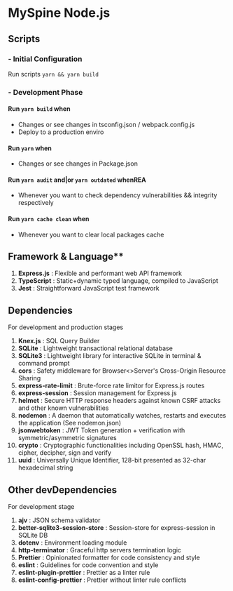 # MySpine Node.js

## Scripts

### - Initial Configuration

  Run scripts `yarn && yarn build`

### - Development Phase

  #### Run `yarn build` when
  - Changes or see changes in tsconfig.json / webpack.config.js
  - Deploy to a production enviro

  #### Run `yarn` when
  - Changes or see changes in Package.json

  #### Run `yarn audit` and|or `yarn outdated` whenREA
  - Whenever you want to check dependency vulnerabilities && integrity respectively

  #### Run `yarn cache clean` when 
  - Whenever you want to clear local packages cache

## Framework & Language**
1. **Express.js** : Flexible and performant web API framework
2. **TypeScript** : Static+dynamic typed language, compiled to JavaScript
3. **Jest**       : Straightforward JavaScript test framework

## Dependencies
For development and production stages

1. **Knex.js** : SQL Query Builder
2. **SQLite**  : Lightweight transactional relational database
3. **SQLite3** : Lightweight library for interactive SQLite in terminal & command prompt
4. **cors**    : Safety middleware for Browser<>Server's Cross-Origin Resource Sharing
5. **express-rate-limit** : Brute-force rate limitor for Express.js routes
6. **express-session** : Session management for Express.js
7. **helmet** : Secure HTTP response headers against known CSRF attacks and other known vulnerabilities
8. **nodemon** : A daemon that automatically watches, restarts and executes the application (See nodemon.json)
9. **jsonwebtoken** : JWT Token generation + verification with symmetric/asymmetric signatures
10. **crypto** : Cryptographic functionalities including OpenSSL hash, HMAC, cipher, decipher, sign and verify
11. **uuid** : Universally Unique Identifier, 128-bit presented as 32-char hexadecimal string

## Other devDependencies
For development stage

1. **ajv** : JSON schema validator
2. **better-sqlite3-session-store** : Session-store for express-session in SQLite DB
3. **dotenv** : Environment loading module 
4. **http-terminator** : Graceful http servers termination logic
5. **Prettier** : Opinionated formatter for code consistency and style
6. **eslint** : Guidelines for code convention and style
7. **eslint-plugin-prettier** : Prettier as a linter rule
8. **eslint-config-prettier** : Prettier without linter rule conflicts